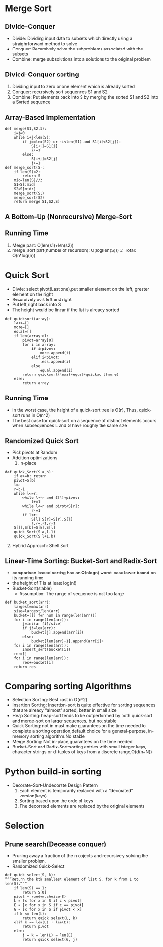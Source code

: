 # Merge Sort
## Divide-Conquer
* Divide: Dividing input data to subsets which directly using a straighrforward method to solve
* Conquer: Recursively solve the subproblems associated with the subsets
* Combine: merge subsolutions into a solutions to the original problem
## Divied-Conquer sorting
1. Dividing input to zero or one element which is already sorted
2. Conquer: recursively sort sequences S1 and S2
3. Combine: Put elements back into S by merging the sorted S1 and S2 into a Sorted sequence
## Array-Based Implementation
```
def merge(S1,S2,S):
    i=j=0
    while i+j<len(S):
        if j==len(S2) or (i<len(S1) and S1[i]<S2[j]):
            S[i+j]=S1[i]
            i+=1
        else:
            S[i+j]=S2[j]
            j+=1
def merge_sort(S):
    if len(S)<2:
        return S
    mid=len(S)//2
    S1=S[:mid]
    S2=S[mid:]
    merge_sort(S1)
    merge_sort(S2)
    return merge(S1,S2,S)
```
## A Bottom-Up (Nonrecursive) Merge-Sort

## Running Time
1. Merge part: O(len(s1)+len(s2))
2. merge_sort part(number of recursion): O(log(len(S)))
3: Total: O(n*log(n))

# Quick Sort
* Divde: select pivot(Last one),put smaller element on the left, greater element on the right
* Recursively sort left and right
* Put left,right back into S
* The height would be linear if the list is already sorted

```
def quicksort(array):
    less=[]
    more=[]
    equal=[]
    if len(array)>1:
        pivot=array[0]
        for i in array:
            if i>pivot:
                more.append(i)
            elif i<pivot:
                less.append(i)
            else:
                equal.append(i)
        return quicksort(less)+equal+quicksort(more)
    else:
        return array
```
## Running Time
* in the worst case, the height of a quick-sort tree is Θ(n), Thus, quick-sort runs in O(n^2)
* The best case for quick-sort on a sequence of distinct elements occurs when subsequences L and G have roughly the same size

## Randomized Quick Sort
* Pick pivots at Random
* Addition optimizations
  1. In-place
```
def quick_Sort(S,a,b):
    if a>=b: return
    pivot=S[b]
    l=a
    r=b-1
    while l<=r:
        while l<=r and S[l]<pivot:
            l+=1
        while l<=r and pivot<S[r]:
            r-=1
        if l<r:
            S[l],S[r]=S[r],S[l]
            l,r=l+1,r-1
    S[l],S[b]=S[b],S[l]
    quick_Sort(S,a,l-1)
    quick_Sort(S,l+1,b)
```
  2. Hybrid Approach: Shell Sort
  
## Linear-Time Sorting: Bucket-Sort and Radix-Sort
* comparison-based sorting has an Ω(nlogn) worst-case lower bound on its running time
* the height of T is at least log(n!)
* Bucket-Sort(stable)
  * Assumption: The range of sequence is not too large
```
def bucket_sort(arr):
    largest=max(arr)
    size=largest/len(arr)
    bucket=[[] for num in range(len(arr))]
    for i in range(len(arr)):
        j=int(arr[i]/size)
        if j!=len(arr):
            bucket[j].append(arr[i])
        else:
            bucket[len(arr)-1].append(arr[i])
    for i in range(len(arr)):
        insert_sort(bucket[i])
    res=[]
    for i in range(len(arr)):
        res+=bucket[i]
    return res
```
    
# Comparing sorting Algorithms
* Selection Sorting: Best cast in O(n^2)
* Insertion Sorting: Insertion-sort is quite effective for sorting sequences that are already “almost” sorted, better in small size
* Heap Sorting: heap-sort tends to be outperformed by both quick-sort and merge-sort on larger sequences, but not stable
* Quick Sorting:  not in must make guarantees on the time needed to complete a sorting operation,default choice for a general-purpose, in-memory sorting algorithm.No stable
* Merge Sorting: Not in-place,guarantees on the time needed
* Bucket-Sort and Radix-Sort:sorting entries with small integer keys, character strings or d-tuples of keys from a discrete range,O(d(n+N))

# Python build-in sorting 
* Decorate-Sort-Undecorate Design Pattern
    1. Each element is temporarily replaced with a “decorated” version(keys)
    2. Sorting based upon the orde of keys
    3. The decorated elements are replaced by the original elements
  
 # Selection
## Prune search(Decease conquer)
* Pruning away a fraction of the n objects and recursively solving the smaller problem.
* Randomized Quick-Select
```
def quick select(S, k):
”””Return the kth smallest element of list S, for k from 1 to len(S).””” 
    if len(S) == 1:
        return S[0]
    pivot = random.choice(S)
    L = [x for x in S if x < pivot] 
    E = [x for x in S if x == pivot] 
    G = [x for x in S if pivot < x] 
    if k <= len(L):
        return quick select(L, k) 
    elif k <= len(L) + len(E):
        return pivot 
    else:
        j = k − len(L) − len(E) 
        return quick select(G, j)
```



